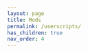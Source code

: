 ```yaml
---
layout: page
title: Mods
permalink: /userscripts/
has_children: true
nav_order: 4
---
```


<!-- ### Downloading tutorial
- Userscript manager
- Userscript apis
- Target mod -->